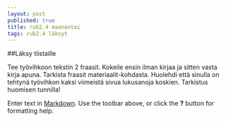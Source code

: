 ```yaml
---
layout: post
published: true
title: rub2.4 maanantai
tags: rub2.4 läksyt
---
```


##Läksy tiistaille

Tee työvihkoon tekstin 2 fraasit. Kokeile ensin ilman kirjaa ja sitten vasta kirja apuna. Tarkista fraasit materiaalit-kohdasta. Huolehdi että sinulla on tehtynä työvihkon kaksi viimeistä sivua lukusanoja koskien. Tarkistus huomisen tunnilla!

Enter text in [Markdown](http://daringfireball.net/projects/markdown/). Use the toolbar above, or click the **?** button for formatting help.
